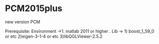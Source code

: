 # PCM2015plus
new version PCM

Prerequisite:
Environment ->1. matlab 2011 or higher .
Lib -> 1) boost_1_59_0 or etc  2)eigen-3-1-4 or etc 3)libQGLViewer-2.5.2
